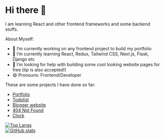 # Hi there 👋

I am learning React and other frontend frameworks and some backend stuffs.

About Myself:
- 🔭 I’m currently working on any frontend project to build my portfolio
- 🌱 I’m currently learning React, Redux, Tailwind CSS, Next.js, Flask, Django etc
- 🤔 I’m looking for help with building some cool looking website pages for free (tip is also accepted!)
- 😄 Pronouns: Frontend/Developer


These are some projects I have done so far:
- [Portfolio](https://ecmcode.github.io/portfolio/)
- [Todolist](https://ecmcode.github.io/todolist/)
- [Blogger website](https://ecmcode.github.io/blogger/)
- [404 Not Found](https://ecmcode.github.io/404/)
- [Clock](https://ecmcode.github.io/clock/)


[![Top Langs](https://github-readme-stats.vercel.app/api/top-langs/?username=ecmCode&layout=compact)](https://github.com/ecmCode/github-readme-stats)
<br />
[![GitHub stats](https://github-readme-stats.vercel.app/api?username=ecmCode)](https://github.com/ecmCode/github-readme-stats)


<!--
**ecmCode/ecmCode** is a ✨ _special_ ✨ repository because its `README.md` (this file) appears on your GitHub profile.

Here are some ideas to get you started:

- 🔭 I’m currently working on ...
- 🌱 I’m currently learning ...
- 👯 I’m looking to collaborate on ...
- 🤔 I’m looking for help with ...
- 💬 Ask me about ...
- 📫 How to reach me: ...
- 😄 Pronouns: ...
- ⚡ Fun fact: ...
-->
